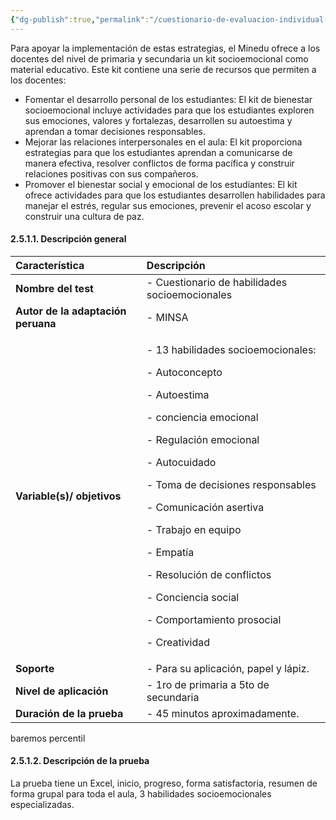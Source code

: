 ```yaml
---
{"dg-publish":true,"permalink":"/cuestionario-de-evaluacion-individual-de-habilidades-socioemocionales/"}
---
```


Para apoyar la implementación de estas estrategias, el Minedu ofrece a los docentes del nivel de primaria y secundaria un kit socioemocional como material educativo. Este kit contiene una serie de recursos que permiten a los docentes:
- Fomentar el desarrollo personal de los estudiantes: El kit de bienestar socioemocional incluye actividades para que los estudiantes exploren sus emociones, valores y fortalezas, desarrollen su autoestima y aprendan a tomar decisiones responsables.
- Mejorar las relaciones interpersonales en el aula: El kit proporciona estrategias para que los estudiantes aprendan a comunicarse de manera efectiva, resolver conflictos de forma pacífica y construir relaciones positivas con sus compañeros.
- Promover el bienestar social y emocional de los estudiantes: El kit ofrece actividades para que los estudiantes desarrollen habilidades para manejar el estrés, regular sus emociones, prevenir el acoso escolar y construir una cultura de paz.
#### <a name="_zacahmhte83s"></a>**2.5.1.1. Descripción general**

| **Característica**                 | **Descripción**                                                                                                                                                                                                                                                                                                                                                                                  |
| :--------------------------------- | :----------------------------------------------------------------------------------------------------------------------------------------------------------------------------------------------------------------------------------------------------------------------------------------------------------------------------------------------------------------------------------------------- |
| **Nombre del test**                | - Cuestionario de habilidades socioemocionales                                                                                                                                                                                                                                                                                                                                                   |
| **Autor de la adaptación peruana** | - MINSA                                                                                                                                                                                                                                                                                                                                                                                          |
| **Variable(s)/ objetivos**         | <p>- 13 habilidades socioemocionales: </p><p>- Autoconcepto</p><p>- Autoestima</p><p>- conciencia emocional</p><p>- Regulación emocional</p><p>- Autocuidado</p><p>- Toma de decisiones responsables</p><p>- Comunicación asertiva</p><p>- Trabajo en equipo</p><p>- Empatía</p><p>- Resolución de conflictos</p><p>- Conciencia social</p><p>- Comportamiento prosocial</p><p>- Creatividad</p> |
| **Soporte**                        | - Para su aplicación, papel y lápiz.                                                                                                                                                                                                                                                                                                                                                             |
| **Nivel de aplicación**            | - 1ro de primaria a 5to de secundaria                                                                                                                                                                                                                                                                                                                                                            |
| **Duración de la prueba**          | - 45 minutos aproximadamente.                                                                                                                                                                                                                                                                                                                                                                    |

baremos percentil
#### 2.5.1.2. Descripción de la prueba
La prueba tiene un Excel, inicio, progreso, forma satisfactoria, resumen de forma grupal para toda el aula, 3 habilidades socioemocionales especializadas. 
